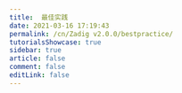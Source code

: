 ```yaml
---
title:  最佳实践
date: 2021-03-16 17:19:43
permalink: /cn/Zadig v2.0.0/bestpractice/
tutorialsShowcase: true
sidebar: true
article: false 
comment: false
editLink: false
---
```


